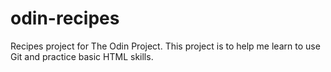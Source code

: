 # odin-recipes
Recipes project for The Odin Project. This project is to help me learn to use Git and practice basic HTML skills.
